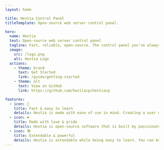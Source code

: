 ```yaml
---
layout: home

title: Hestia Control Panel
titleTemplate: Open-source web server control panel.

hero:
  name: Hestia
  text: Open-source web server control panel
  tagline: Fast, reliable, open-source. The control panel you’ve always wanted is just 3 commands away.
  image:
    src: /logo.png
    alt: Hestia Logo
  actions:
    - theme: brand
      text: Get Started
      link: /guide/getting-started
    - theme: alt
      text: View on GitHub
      link: https://github.com/hestiacp/hestiacp

features:
  - icon: 🚀
    title: Fast & easy to learn
    details: Hestia is made with ease of use in mind. Creating a user or a website is as easy as clicking a button and filling up a couple of fields, while advanced features are easily accessible.
  - icon: ❤️
    title: Made with love & pride
    details: Hestia is open-source software that is built by passionate people from around the world. This means that the code is reviewed by multiple people and that anybody can contribute to it!
  - icon: 🛠️
    title: Extendable & powerful
    details: Hestia is extendable while being easy to learn. You can build your own themes, web templates, quick install applications and can interact with it using third party software via its API.
---
```

